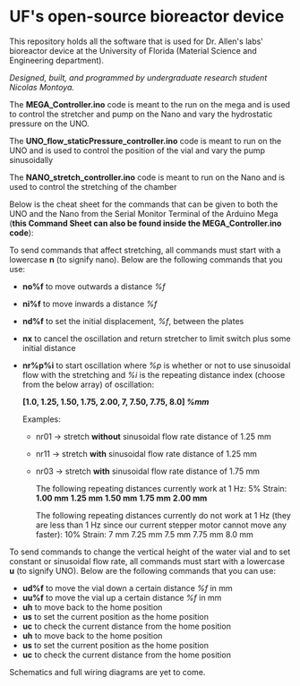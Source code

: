 # UF's open-source bioreactor device

This repository holds all the software that is used for Dr. Allen's labs' bioreactor device at the University of Florida (Material Science and Engineering department).

_Designed, built, and programmed by undergraduate research student Nicolas Montoya._

The **MEGA_Controller.ino** code is meant to the run on the mega and is used to control the stretcher and pump on the Nano and vary the hydrostatic pressure on the UNO.

The **UNO_flow_staticPressure_controller.ino** code is meant to run on the UNO and is used to control the position of the vial and vary the pump sinusoidally

The **NANO_stretch_controller.ino** code is meant to run on the Nano and is used to control the stretching of the chamber

Below is the cheat sheet for the commands that can be given to both the UNO and the Nano from the Serial Monitor Terminal of the Arduino Mega (**this Command Sheet can also be found inside the MEGA_Controller.ino code**):

To send commands that affect stretching, all commands must start with a lowercase **n** (to signify nano).
Below are the following commands that you use:

- **no%f** to move outwards a distance _%f_
- **ni%f** to move inwards a distance _%f_
- **nd%f** to set the initial displacement, _%f_, between the plates
- **nx** to cancel the oscillation and return stretcher to limit switch plus some initial distance
- **nr%p%i** to start oscillation where _%p_ is whether or not to use sinusoidal flow with the stretching and _%i_ is the repeating distance index (choose from the below array) of oscillation:

  **[1.0, 1.25, 1.50, 1.75, 2.00, 7, 7.50, 7.75, 8.0] _%mm_**

  Examples:

  - nr01 -> stretch **without** sinusoidal flow rate distance of 1.25 mm
  - nr11 -> stretch **with** sinusoidal flow rate distance of 1.25 mm
  - nr03 -> stretch **with** sinusoidal flow rate distance of 1.75 mm

    The following repeating distances currently work at 1 Hz:
    5% Strain:
    **1.00 mm**
    **1.25 mm**
    **1.50 mm**
    **1.75 mm**
    **2.00 mm**

    The following repeating distances currently do not work at 1 Hz (they are less than 1 Hz since our current stepper motor cannot move any faster):
    10% Strain:
    7 mm
    7.25 mm
    7.5 mm
    7.75 mm
    8.0 mm

To send commands to change the vertical height of the water vial and to set constant or sinusoidal flow rate, all commands must start with a lowercase **u** (to signify UNO).
Below are the following commands that you can use:

- **ud%f** to move the vial down a certain distance _%f_ in mm
- **uu%f** to move the vial up a certain distance _%f_ in mm
- **uh** to move back to the home position
- **us** to set the current position as the home position
- **uc** to check the current distance from the home position
- **uh** to move back to the home position
- **us** to set the current position as the home position
- **uc** to check the current distance from the home position

Schematics and full wiring diagrams are yet to come.
